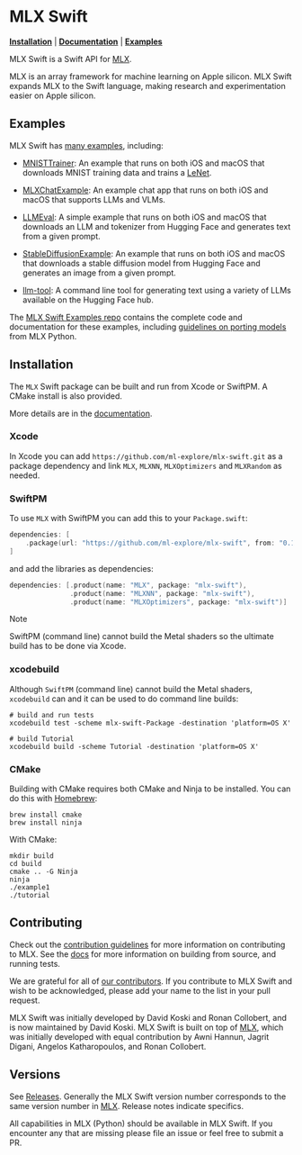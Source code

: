 # MLX Swift

[**Installation**](#installation) | [**Documentation**](https://swiftpackageindex.com/ml-explore/mlx-swift/main/documentation/mlx) | [**Examples**](#examples)

MLX Swift is a Swift API for [MLX](https://ml-explore.github.io/mlx/build/html/index.html).

MLX is an array framework for machine learning on Apple silicon. MLX Swift
expands MLX to the Swift language, making research and experimentation easier
on Apple silicon.

## Examples

MLX Swift has [many
examples](https://swiftpackageindex.com/ml-explore/mlx-swift/main/documentation/mlx/examples),
including:

- [MNISTTrainer](https://github.com/ml-explore/mlx-swift-examples/blob/main/Applications/MNISTTrainer/README.md): An example that runs on
  both iOS and macOS that downloads MNIST training data and trains a
  [LeNet](https://en.wikipedia.org/wiki/LeNet).

- [MLXChatExample](https://github.com/ml-explore/mlx-swift-examples/blob/main/Applications/MLXChatExample/README.md): An example chat app that runs on both iOS and macOS that supports LLMs and VLMs.

- [LLMEval](https://github.com/ml-explore/mlx-swift-examples/blob/main/Applications/LLMEval/README.md): A simple example that runs on both iOS
  and macOS that downloads an LLM and tokenizer from Hugging Face and
  generates text from a given prompt.

- [StableDiffusionExample](https://github.com/ml-explore/mlx-swift-examples/blob/main/Applications/StableDiffusionExample/README.md): An
  example that runs on both iOS and macOS that downloads a stable diffusion model
  from Hugging Face and generates an image from a given prompt.

- [llm-tool](https://github.com/ml-explore/mlx-swift-examples/blob/main/Tools/llm-tool/README.md): A command line tool for generating text
  using a variety of LLMs available on the Hugging Face hub.

The [MLX Swift Examples repo](https://github.com/ml-explore/mlx-swift-examples)
contains the complete code and documentation for these examples, including
[guidelines on porting models](https://swiftpackageindex.com/ml-explore/mlx-swift-examples/main/documentation/mlxlmcommon/porting)
from MLX Python.

## Installation

The ``MLX`` Swift package can be built and run from Xcode or SwiftPM. A CMake install is also provided.

More details are in the [documentation](https://swiftpackageindex.com/ml-explore/mlx-swift/main/documentation/mlx/install).

### Xcode

In Xcode you can add `https://github.com/ml-explore/mlx-swift.git` as a package
dependency and link `MLX`, `MLXNN`, `MLXOptimizers` and `MLXRandom` as needed.

### SwiftPM

To use ``MLX`` with SwiftPM you can add this to your `Package.swift`:

```swift
dependencies: [
    .package(url: "https://github.com/ml-explore/mlx-swift", from: "0.10.0")
]
```

and add the libraries as dependencies:

```swift
dependencies: [.product(name: "MLX", package: "mlx-swift"),
               .product(name: "MLXNN", package: "mlx-swift"),
               .product(name: "MLXOptimizers", package: "mlx-swift")]
```

> [!Note]
> SwiftPM (command line) cannot build the Metal shaders so the ultimate build has to be done
> via Xcode.

### xcodebuild

Although `SwiftPM` (command line) cannot build the Metal shaders, `xcodebuild` can and
it can be used to do command line builds:

```shell
# build and run tests
xcodebuild test -scheme mlx-swift-Package -destination 'platform=OS X'

# build Tutorial
xcodebuild build -scheme Tutorial -destination 'platform=OS X'
```

### CMake

Building with CMake requires both CMake and Ninja to be installed. You can do
this with [Homebrew](https://brew.sh/):

```shell
brew install cmake
brew install ninja
```

With CMake:

```shell
mkdir build
cd build
cmake .. -G Ninja
ninja
./example1
./tutorial
```

## Contributing

Check out the [contribution guidelines](CONTRIBUTING.md) for more information
on contributing to MLX. See the
[docs](https://swiftpackageindex.com/ml-explore/mlx-swift/main/documentation/mlx/install) for more
information on building from source, and running tests.

We are grateful for all of [our
contributors](ACKNOWLEDGMENTS.md#Individual-Contributors). If you contribute
to MLX Swift and wish to be acknowledged, please add your name to the list in your
pull request.

MLX Swift was initially developed by David Koski and Ronan Collobert, and is
now maintained by David Koski. MLX Swift is built on top of
[MLX](https://github.com/ml-explore/mlx), which was initially developed with
equal contribution by Awni Hannun, Jagrit Digani, Angelos Katharopoulos, and
Ronan Collobert.

## Versions

See [Releases](https://github.com/ml-explore/mlx-swift/releases).  Generally the MLX Swift version number corresponds to the same version number in [MLX](https://github.com/ml-explore/mlx).  Release notes indicate specifics.

All capabilities in MLX (Python) should be available in MLX Swift.  If you encounter any that are missing please file an issue or feel free to submit a PR.
